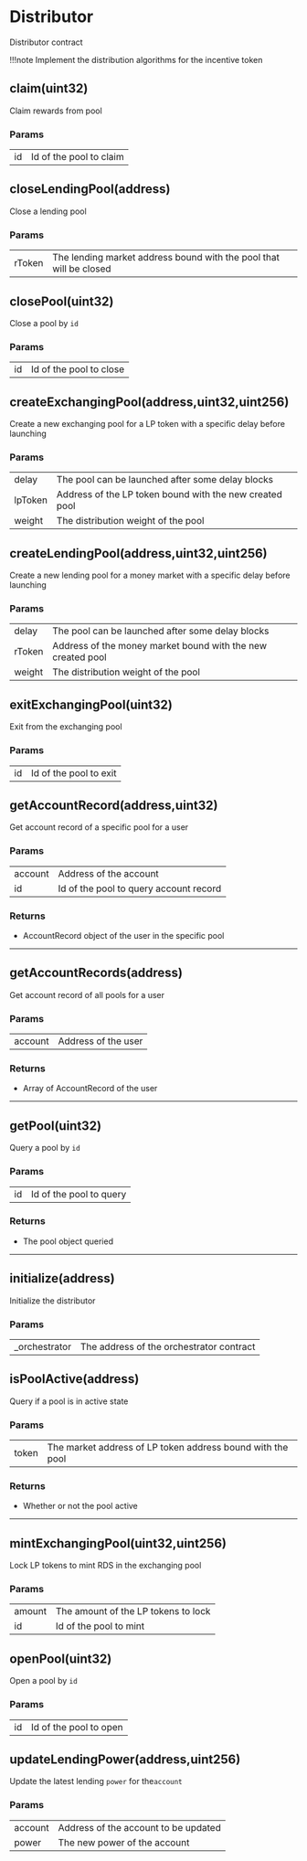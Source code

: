 # Distributor

Distributor contract

!!!note
	Implement the distribution algorithms for the incentive token

## claim(uint32)

Claim rewards from pool

### Params

|||
|---|---|
|id|Id of the pool to claim|

## closeLendingPool(address)

Close a lending pool

### Params

|||
|---|---|
|rToken|The lending market address bound with the pool that will be closed|

## closePool(uint32)

Close a pool by `id`

### Params

|||
|---|---|
|id|Id of the pool to close|

## createExchangingPool(address,uint32,uint256)

Create a new exchanging pool for a LP token with a specific delay before launching

### Params

|||
|---|---|
|delay|The pool can be launched after some delay blocks|
|lpToken|Address of the LP token bound with the new created pool|
|weight|The distribution weight of the pool|

## createLendingPool(address,uint32,uint256)

Create a new lending pool for a money market with a specific delay before launching

### Params

|||
|---|---|
|delay|The pool can be launched after some delay blocks|
|rToken|Address of the money market bound with the new created pool|
|weight|The distribution weight of the pool|

## exitExchangingPool(uint32)

Exit from the exchanging pool

### Params

|||
|---|---|
|id|Id of the pool to exit|

## getAccountRecord(address,uint32)

Get account record of a specific pool for a user

### Params

|||
|---|---|
|account|Address of the account|
|id|Id of the pool to query account record|

### Returns

- AccountRecord object of the user in the specific pool

---
## getAccountRecords(address)

Get account record of all pools for a user

### Params

|||
|---|---|
|account|Address of the user|

### Returns

- Array of AccountRecord of the user

---
## getPool(uint32)

Query a pool by `id`

### Params

|||
|---|---|
|id|Id of the pool to query|

### Returns

- The pool object queried

---
## initialize(address)

Initialize the distributor

### Params

|||
|---|---|
|_orchestrator|The address of the orchestrator contract|

## isPoolActive(address)

Query if a pool is in active state

### Params

|||
|---|---|
|token|The market address of LP token address bound with the pool|

### Returns

- Whether or not the pool active

---
## mintExchangingPool(uint32,uint256)

Lock LP tokens to mint RDS in the exchanging pool

### Params

|||
|---|---|
|amount|The amount of the LP tokens to lock|
|id|Id of the pool to mint|

## openPool(uint32)

Open a pool by `id`

### Params

|||
|---|---|
|id|Id of the pool to open|

## updateLendingPower(address,uint256)

Update the latest lending `power` for the`account`

### Params

|||
|---|---|
|account|Address of the account to be updated|
|power|The new power of the account|

